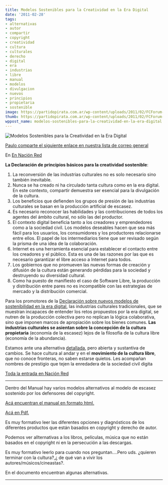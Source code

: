 ```yaml
---
title: Modelos Sostenibles para la Creatividad en la Era Digital
date: '2011-02-28'
tags:
- alternativas
- autor
- compartir
- copyright
- creatividad
- cultura
- culturales
- derecho
- digital
- era
- industrias
- libre
- manual
- modelos
- divulgacion
- nuevos
- principios
- propietaria
- sostenible
image: https://partidopirata.com.ar/wp-content/uploads/2011/02/FCForum-logo.jpg
thumb: https://partidopirata.com.ar/wp-content/uploads/2011/02/FCForum-logo.jpg
wppost_name: modelos-sostenibles-para-la-creatividad-en-la-era-digital
---
```


<img src="http://4.bp.blogspot.com/-TnsKSmdYxek/TWuEk6dX0kI/AAAAAAAAEDQ/OqPiz4ZL4j8/s400/declaracion-fcforum.png" alt="Modelos Sostenibles para la Creatividad en la Era Digital" />

<a href="http://lists.partidopirata.com.ar/pipermail/general-partidopirata.com.ar/2011-February/003622.html" target="_blank">Paulo comparte el siguiente enlace en nuestra lista de correo general</a>

En <a href="http://www.nacionred.com/nuevos-modelos-de-negocio/se-hace-publica-la-declaracion-sobre-nuevos-modelos-de-sostenibilidad-en-la-era-digital" target="_blank">En Nación Red </a>

<strong>La Declaración de principios básicos para la creatividad sostenible</strong>:
<ol>
	<li><strong> </strong> La reconversión de las industrias culturales no es solo necesario sino también inevitable.</li>
	<li>Nunca se ha creado ni ha circulado tanta cultura como en la era digital. En este contexto, compartir demuestra ser esencial para la divulgación de la cultura.</li>
	<li>Los beneficios que defienden los grupos de presión de las industrias culturales se basan en la producción artificial de escasez.</li>
	<li>Es necesario reconocer las habilidades y las contribuciones de todos los agentes del ámbito cultural, no sólo las del productor.</li>
	<li>El contexto digital beneficia tanto a los creadores y emprendedores como a la sociedad civil. Los modelos deseables hacen que sea más fácil para los usuarios, los consumidores y los productores relacionarse entre ellos. El papel de los intermediarios tiene que ser revisado según la prisma de una idea de la colaboración.</li>
	<li>Internet es una herramienta esencial para establecer el contacto entre los creadores y el público. Esta es una de las razones por las que es necesario garantizar el libre acceso a Internet para todos.</li>
	<li>Los gobiernos que no promueven las nuevas formas de creación y difusión de la cultura están generando pérdidas para la sociedad y destruyendo su diversidad cultural.</li>
	<li>Como ha puesto de manifiesto el caso de Software Libre, la producción y distribución entre pares no es incompatible con las estrategias de mercado y la distribución comercial.</li>
</ol>
Para los promotores de la <a href="http://fcforum.net/es/sustainable-models-for-creativity/declaration" target="_blank">Declaración sobre nuevos modelos de sostenibilidad en la era digital</a>, las industrias culturales tradicionales, que se muestran incapaces de entender los retos propuestos por la era digital, se nutren de la producción colectiva pero no replican la lógica colaborativa, sino que imponen marcos de apropiación sobre los bienes comunes. <strong>Las industrias culturales se asientan sobre la concepción de la cultura propietaria</strong> (economía de la escasez) lejos de la filosofía de la cultura libre (economía de la abundancia).

Estamos ante una alternativa <a href="http://fcforum.net/es/sustainable-models-for-creativity/how-to-manual" target="_blank">detallada</a>, pero abierta y sustantiva de cambios. Se hace cultura al andar y en el <strong>movimiento de la cultura libre</strong>, que no conoce fronteras, no saben estarse quietos. Les acompañan nombres de prestigio que tejen la enredadera de la sociedad civil digita

<a href="http://www.nacionred.com/nuevos-modelos-de-negocio/se-hace-publica-la-declaracion-sobre-nuevos-modelos-de-sostenibilidad-en-la-era-digital" target="_blank">Toda la entrada en Nación Red </a>

<hr />

Dentro del Manual hay varios modelos alternativos al modelo de escasez sostenido por los defensores del copyright.

<a href="http://fcforum.net/es/sustainable-models-for-creativity/how-to-manual" target="_blank">Acá encuentran el manual en formato html.</a>

<a href="http://fcforum.net/files/sustainable-creativity/Fcf_Manual-cast_1-0.pdf" target="_blank">Acá en Pdf.</a>

Es muy formativo leer las diferentes opciones y diagnósticos de los diferentes productos que están basados en copyright y derecho de autor.

Podemos ver allternativas a los libros, películas, música que no están basados en el copyright ni en la persecución a las descargas.

Es muy formativo leerlo para cuando nos preguntan....Pero uds. ¿quieren terminar con la cultura?,¿ de qué van a vivir los autores/músicos/cineastas?.

En el documento encuentran algunas alternativas.

<hr />

